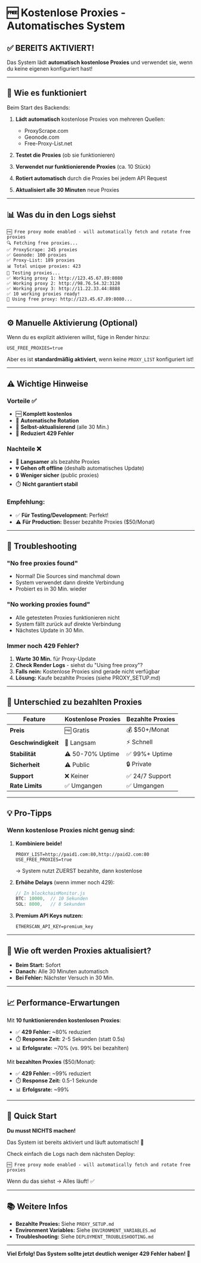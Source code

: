 # 🆓 Kostenlose Proxies - Automatisches System

## ✅ BEREITS AKTIVIERT!

Das System lädt **automatisch kostenlose Proxies** und verwendet sie, wenn du keine eigenen konfiguriert hast!

---

## 🚀 Wie es funktioniert

Beim Start des Backends:

1. **Lädt automatisch** kostenlose Proxies von mehreren Quellen:
   - ProxyScrape.com
   - Geonode.com
   - Free-Proxy-List.net

2. **Testet die Proxies** (ob sie funktionieren)

3. **Verwendet nur funktionierende Proxies** (ca. 10 Stück)

4. **Rotiert automatisch** durch die Proxies bei jedem API Request

5. **Aktualisiert alle 30 Minuten** neue Proxies

---

## 📊 Was du in den Logs siehst

```
🆓 Free proxy mode enabled - will automatically fetch and rotate free proxies
🔍 Fetching free proxies...
✅ ProxyScrape: 245 proxies
✅ Geonode: 100 proxies
✅ Proxy-List: 189 proxies
📊 Total unique proxies: 423
🧪 Testing proxies...
✅ Working proxy 1: http://123.45.67.89:8080
✅ Working proxy 2: http://98.76.54.32:3128
✅ Working proxy 3: http://11.22.33.44:8888
✅ 10 working proxies ready!
🔄 Using free proxy: http://123.45.67.89:8080...
```

---

## ⚙️ Manuelle Aktivierung (Optional)

Wenn du es explizit aktivieren willst, füge in Render hinzu:

```
USE_FREE_PROXIES=true
```

Aber es ist **standardmäßig aktiviert**, wenn keine `PROXY_LIST` konfiguriert ist!

---

## ⚠️ Wichtige Hinweise

### Vorteile ✅
- 🆓 **Komplett kostenlos**
- 🔄 **Automatische Rotation**
- 🔁 **Selbst-aktualisierend** (alle 30 Min.)
- 🚫 **Reduziert 429 Fehler**

### Nachteile ❌
- 🐌 **Langsamer** als bezahlte Proxies
- 💔 **Gehen oft offline** (deshalb automatisches Update)
- 🔒 **Weniger sicher** (public proxies)
- ⏱️ **Nicht garantiert stabil**

### Empfehlung:
- ✅ **Für Testing/Development:** Perfekt!
- ⚠️ **Für Production:** Besser bezahlte Proxies ($50/Monat)

---

## 🔧 Troubleshooting

### "No free proxies found"
- Normal! Die Sources sind manchmal down
- System verwendet dann direkte Verbindung
- Probiert es in 30 Min. wieder

### "No working proxies found"
- Alle getesteten Proxies funktionieren nicht
- System fällt zurück auf direkte Verbindung
- Nächstes Update in 30 Min.

### Immer noch 429 Fehler?
1. **Warte 30 Min.** für Proxy-Update
2. **Check Render Logs** - siehst du "Using free proxy"?
3. **Falls nein:** Kostenlose Proxies sind gerade nicht verfügbar
4. **Lösung:** Kaufe bezahlte Proxies (siehe PROXY_SETUP.md)

---

## 🎯 Unterschied zu bezahlten Proxies

| Feature | Kostenlose Proxies | Bezahlte Proxies |
|---------|-------------------|------------------|
| **Preis** | 🆓 Gratis | 💰 $50+/Monat |
| **Geschwindigkeit** | 🐌 Langsam | ⚡ Schnell |
| **Stabilität** | ⚠️ 50-70% Uptime | ✅ 99%+ Uptime |
| **Sicherheit** | ⚠️ Public | 🔒 Private |
| **Support** | ❌ Keiner | ✅ 24/7 Support |
| **Rate Limits** | ✅ Umgangen | ✅ Umgangen |

---

## 💡 Pro-Tipps

### Wenn kostenlose Proxies nicht genug sind:

1. **Kombiniere beide!**
   ```
   PROXY_LIST=http://paid1.com:80,http://paid2.com:80
   USE_FREE_PROXIES=true
   ```
   → System nutzt ZUERST bezahlte, dann kostenlose

2. **Erhöhe Delays** (wenn immer noch 429):
   ```javascript
   // In blockchainMonitor.js
   BTC: 10000,  // 10 Sekunden
   SOL: 8000,   // 8 Sekunden
   ```

3. **Premium API Keys nutzen:**
   ```
   ETHERSCAN_API_KEY=premium_key
   ```

---

## 🔄 Wie oft werden Proxies aktualisiert?

- **Beim Start:** Sofort
- **Danach:** Alle 30 Minuten automatisch
- **Bei Fehler:** Nächster Versuch in 30 Min.

---

## 📈 Performance-Erwartungen

Mit **10 funktionierenden kostenlosen Proxies**:

- ✅ **429 Fehler:** ~80% reduziert
- ⏱️ **Response Zeit:** 2-5 Sekunden (statt 0.5s)
- 📊 **Erfolgsrate:** ~70% (vs. 99% bei bezahlten)

Mit **bezahlten Proxies** ($50/Monat):

- ✅ **429 Fehler:** ~99% reduziert
- ⏱️ **Response Zeit:** 0.5-1 Sekunde
- 📊 **Erfolgsrate:** ~99%

---

## 🚀 Quick Start

**Du musst NICHTS machen!** 

Das System ist bereits aktiviert und läuft automatisch! 🎉

Check einfach die Logs nach dem nächsten Deploy:
```
🆓 Free proxy mode enabled - will automatically fetch and rotate free proxies
```

Wenn du das siehst → Alles läuft! ✅

---

## 📚 Weitere Infos

- **Bezahlte Proxies:** Siehe `PROXY_SETUP.md`
- **Environment Variables:** Siehe `ENVIRONMENT_VARIABLES.md`
- **Troubleshooting:** Siehe `DEPLOYMENT_TROUBLESHOOTING.md`

---

**Viel Erfolg! Das System sollte jetzt deutlich weniger 429 Fehler haben! 🚀**





